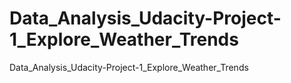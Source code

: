 # Data_Analysis_Udacity-Project-1_Explore_Weather_Trends
Data_Analysis_Udacity-Project-1_Explore_Weather_Trends
